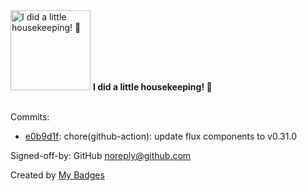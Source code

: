 <img src="https://my-badges.github.io/my-badges/chore-commit.png" alt="I did a little housekeeping! 🧹" title="I did a little housekeeping! 🧹" width="128">
<strong>I did a little housekeeping! 🧹</strong>
<br><br>

Commits:

- <a href="https://github.com/j0sh3rs/k3s-at-home/commit/e0b9d1f9d9e0bba06907131d1a3708cbfbaa6b34">e0b9d1f</a>: chore(github-action): update flux components to v0.31.0

Signed-off-by: GitHub <noreply@github.com>


Created by <a href="https://github.com/my-badges/my-badges">My Badges</a>
